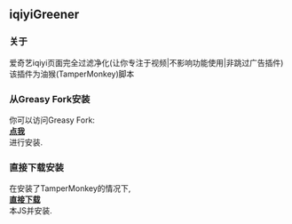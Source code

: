 ## iqiyiGreener
### 关于
爱奇艺iqiyi页面完全过滤净化(让你专注于视频|不影响功能使用|非跳过广告插件)
该插件为油猴(TamperMonkey)脚本
### 从Greasy Fork安装
你可以访问Greasy Fork:  
**[点我](https://greasyfork.org/zh-CN/scripts/378207-%E6%8C%81%E7%BB%AD%E6%9B%B4%E6%96%B0-%E7%88%B1%E5%A5%87%E8%89%BAiqiyi%E9%A1%B5%E9%9D%A2%E5%AE%8C%E5%85%A8%E8%BF%87%E6%BB%A4%E5%87%80%E5%8C%96-%E8%AE%A9%E4%BD%A0%E4%B8%93%E6%B3%A8%E4%BA%8E%E8%A7%86%E9%A2%91-%E4%B8%8D%E5%BD%B1%E5%93%8D%E5%8A%9F%E8%83%BD%E4%BD%BF%E7%94%A8-%E9%9D%9E%E8%B7%B3%E8%BF%87%E5%B9%BF%E5%91%8A%E6%8F%92%E4%BB%B6)**  
进行安装.
### 直接下载安装
在安装了TamperMonkey的情况下,  
**[直接下载](https://github.com/AdlerED/iqiyiGreener/raw/master/%E7%88%B1%E5%A5%87%E8%89%BAiqiyi%E9%A1%B5%E9%9D%A2%E5%AE%8C%E5%85%A8%E8%BF%87%E6%BB%A4%E5%87%80%E5%8C%96(%E8%AE%A9%E4%BD%A0%E4%B8%93%E6%B3%A8%E4%BA%8E%E8%A7%86%E9%A2%91_%E4%B8%8D%E5%BD%B1%E5%93%8D%E5%8A%9F%E8%83%BD%E4%BD%BF%E7%94%A8_%E9%9D%9E%E8%B7%B3%E8%BF%87%E5%B9%BF%E5%91%8A%E6%8F%92%E4%BB%B6).user.js)**  
本JS并安装.
